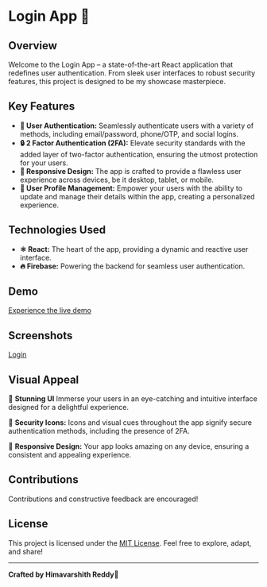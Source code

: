 #  Login App 🚀

## Overview

Welcome to the Login App – a state-of-the-art React application that redefines user authentication. From sleek user interfaces to robust security features, this project is designed to be my showcase masterpiece.

## Key Features

- **🔐 User Authentication:** Seamlessly authenticate users with a variety of methods, including email/password, phone/OTP, and social logins.
- **🔒 2 Factor Authentication (2FA):** Elevate security standards with the added layer of two-factor authentication, ensuring the utmost protection for your users.
- **📱 Responsive Design:** The app is crafted to provide a flawless user experience across devices, be it desktop, tablet, or mobile.
- **👤 User Profile Management:** Empower your users with the ability to update and manage their details within the app, creating a personalized experience.

## Technologies Used

- **⚛ React:** The heart of the app, providing a dynamic and reactive user interface.
- **🔥 Firebase:** Powering the backend for seamless user authentication.

## Demo

[Experience the live demo](https://loginapp.himavarshithreddy.in/)

## Screenshots

[Login](src/login.png)




## Visual Appeal

🌟 **Stunning UI** Immerse your users in an eye-catching and intuitive interface designed for a delightful experience.

🔐 **Security Icons:** Icons and visual cues throughout the app signify secure authentication methods, including the presence of 2FA.

📱 **Responsive Design:** Your app looks amazing on any device, ensuring a consistent and appealing experience.

## Contributions

Contributions and constructive feedback are encouraged!

## License

This project is licensed under the [MIT License](LICENSE). Feel free to explore, adapt, and share!

---

**Crafted by Himavarshith Reddy🚀**
